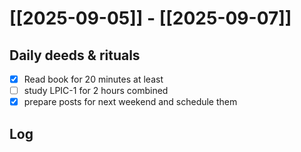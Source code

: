# [[2025-09-05]] -  [[2025-09-07]]

## Daily deeds & rituals


- [x] Read book for 20 minutes at least
- [ ] study LPIC-1 for 2 hours combined
- [x] prepare posts for next weekend and schedule them

## Log